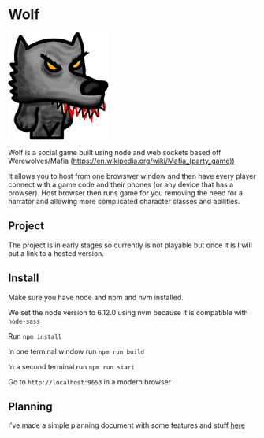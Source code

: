# Wolf
 
![Wolf Character](https://github.com/joshthompson/wolf/raw/master/public/imgs/characters/wolf.png)

Wolf is a social game built using node and web sockets based off Werewolves/Mafia (https://en.wikipedia.org/wiki/Mafia_(party_game))

It allows you to host from one browswer window and then have every player connect with a game code and their phones (or any device that has a browser). Host browser then runs game for you removing the need for a narrator and allowing more complicated character classes and abilities.

## Project

The project is in early stages so currently is not playable but once it is I will put a link to a hosted version.

## Install

Make sure you have node and npm and nvm installed.

We set the node version to 6.12.0 using nvm because it is compatible with `node-sass`

Run `npm install`

In one terminal window run `npm run build`

In a second terminal run `npm run start`

Go to `http://localhost:9653` in a modern browser

## Planning

I've made a simple planning document with some features and stuff [here](design/plan.md)
